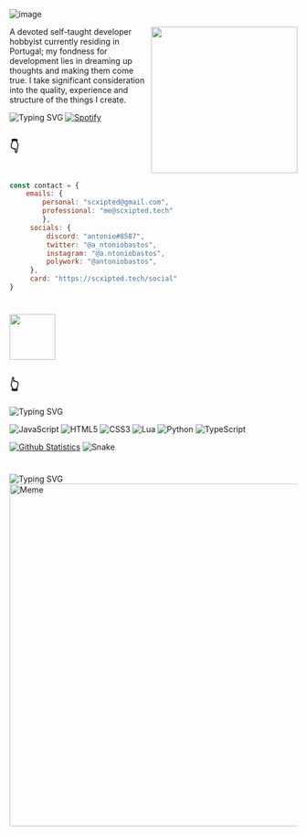 ![image](https://user-images.githubusercontent.com/51927118/168916316-896fa9b9-6c79-4046-ab15-a1f933cb799b.png)

 
<a href="https://app.daily.dev/Scxipted" target="_blank">
    <img
      width="256"
      align="right"
      src="https://api.daily.dev/devcards/b8632a518c1143cfa11f02c6062804de.png?r=008"
    />
</a>
 
A devoted self-taught developer hobbyist currently residing in Portugal; my fondness for development lies in dreaming up thoughts and making them come true. I take significant consideration into the quality, experience and structure of the things I create. 
 
![Typing SVG](https://readme-typing-svg.herokuapp.com?font=Ubuntu&size=25&color=33B9E6&lines=Currently+vibin'+to%3A+)
[![Spotify](https://scxipted.vercel.app/api/spotify)](https://open.spotify.com/user/scxipted)

## 👇

#

```javascript
const contact = {
    emails: {
        personal: "scxipted@gmail.com",
        professional: "me@scxipted.tech"
        },
     socials: {
         discord: "antonio#8587",
         twitter: "@a_ntoniobastos",
         instagram: "@a.ntoniobastos",
         polywork: "@antoniobastos",
     },
     card: "https://scxipted.tech/social"
}
```

#

<img height="80px" src="https://discord.c99.nl/widget/theme-4/399917319792361474.png" />

## 👆
 
![Typing SVG](https://readme-typing-svg.herokuapp.com?font=Ubuntu&size=25&color=33B9E6&lines=Currently+specialising+in%3A)

![JavaScript](https://img.shields.io/badge/javascript-%23323330.svg?style=for-the-badge&logo=javascript&logoColor=%23F7DF1E) ![HTML5](https://img.shields.io/badge/html5-%23E34F26.svg?style=for-the-badge&logo=html5&logoColor=white) ![CSS3](https://img.shields.io/badge/css3-%231572B6.svg?style=for-the-badge&logo=css3&logoColor=white) ![Lua](https://img.shields.io/badge/lua-%232C2D72.svg?style=for-the-badge&logo=lua&logoColor=white) ![Python](https://img.shields.io/badge/python-3670A0?style=for-the-badge&logo=python&logoColor=ffdd54) ![TypeScript](https://img.shields.io/badge/typescript-%23007ACC.svg?style=for-the-badge&logo=typescript&logoColor=white)

[![Github Statistics](https://github-readme-stats.vercel.app/api?username=Scxipted)](https://github.com/Scxipted)
![Snake](https://github.com/scxipted/scxipted/blob/output/github-contribution-grid-snake.svg)

#

![Typing SVG](https://readme-typing-svg.herokuapp.com?font=Ubuntu&size=25&color=33B9E6&width=500&lines=Check+out+this+meme+while+you're+here%3A)
<img src='https://random-memer.herokuapp.com/' title="Meme" width="600" height="600">
